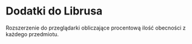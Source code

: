 # Dodatki do Librusa

Rozszerzenie do przeglądarki obliczające procentową ilość obecności z każdego przedmiotu.
